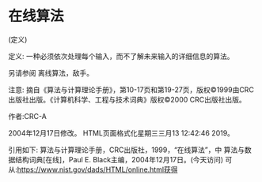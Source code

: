 # 在线算法


(定义)



定义:
一种必须依次处理每个输入，而不了解未来输入的详细信息的算法。



另请参阅
离线算法，敌手。



注意:
摘自《算法与计算理论手册》，第10-17页和第19-27页，版权©1999由CRC出版社出版。《计算机科学、工程与技术词典》版权©2000 CRC出版社出版。


作者:CRC-A







2004年12月17日修改。
HTML页面格式化星期三三月13 12:42:46 2019。



引用如下:
算法与计算理论手册，CRC出版社，1999，“在线算法”，中
算法与数据结构词典[在线]，Paul E. Black主编，2004年12月17日。(今天访问)
可从:https://www.nist.gov/dads/HTML/online.html获得
